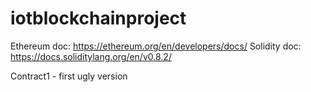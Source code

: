 # iotblockchainproject

Ethereum doc: https://ethereum.org/en/developers/docs/
Solidity doc: https://docs.soliditylang.org/en/v0.8.2/

Contract1 - first ugly version
